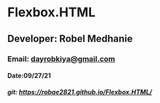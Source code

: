 # Flexbox.HTML
## Developer: Robel Medhanie
### Email: dayrobkiya@gmail.com
#### Date:09/27/21
##### git: https://robae2821.github.io/Flexbox.HTML/
